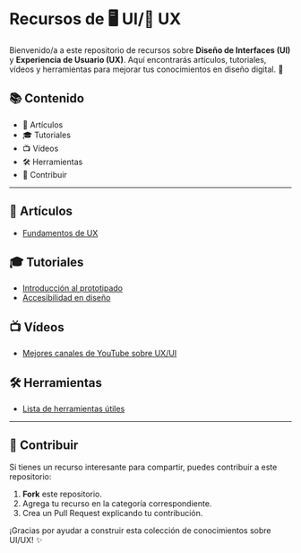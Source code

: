 # Recursos de 🖥️ UI/👥 UX

Bienvenido/a a este repositorio de recursos sobre **Diseño de Interfaces (UI)** y **Experiencia de Usuario (UX)**. Aquí encontrarás artículos, tutoriales, vídeos y herramientas para mejorar tus conocimientos en diseño digital. 🚀

## 📚 Contenido

- 📄 Artículos
- 🎓 Tutoriales
- 📺 Vídeos
- 🛠️ Herramientas
- 📢 Contribuir

---

## 📄 Artículos
- [Fundamentos de UX](articulos/fundamentos-ux.md)

## 🎓 Tutoriales 
- [Introducción al prototipado](tutoriales/prototipado.md)
- [Accesibilidad en diseño](tutoriales/accesibilidad.md)

## 📺 Vídeos
- [Mejores canales de YouTube sobre UX/UI](videos/mejores-canales-youtube.md)

## 🛠️ Herramientas
- [Lista de herramientas útiles](herramientas/herramientas-utiles.md)

---

## 📢 Contribuir

Si tienes un recurso interesante para compartir, puedes contribuir a este repositorio:

1. **Fork** este repositorio.
2. Agrega tu recurso en la categoría correspondiente.
3. Crea un Pull Request explicando tu contribución.

¡Gracias por ayudar a construir esta colección de conocimientos sobre UI/UX! ✨
